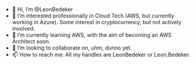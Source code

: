 - 👋 Hi, I’m @LeonBedeker
- 👀 I’m interested professionally in Cloud Tech (AWS, but currently working in Azure). Some interest in cryptocurrency, but not actively involved.
- 🌱 I’m currently learning AWS, with the aim of becoming an AWS Architect soon.
- 💞️ I’m looking to collaborate on, uhm, dunno yet.
- 📫 How to reach me: All my handles are LeonBedeker or Leon.Bedeker.

<!---
LeonBedeker/LeonBedeker is a ✨ special ✨ repository because its `README.md` (this file) appears on your GitHub profile.
You can click the Preview link to take a look at your changes.
--->
